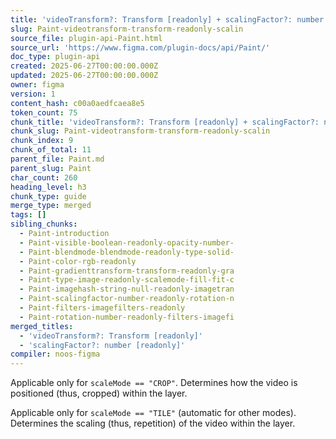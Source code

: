 ```yaml
---
title: 'videoTransform?: Transform [readonly] + scalingFactor?: number [readonly]'
slug: Paint-videotransform-transform-readonly-scalin
source_file: plugin-api-Paint.html
source_url: 'https://www.figma.com/plugin-docs/api/Paint/'
doc_type: plugin-api
created: 2025-06-27T00:00:00.000Z
updated: 2025-06-27T00:00:00.000Z
owner: figma
version: 1
content_hash: c00a0aedfcaea8e5
token_count: 75
chunk_title: 'videoTransform?: Transform [readonly] + scalingFactor?: number [readonly]'
chunk_slug: Paint-videotransform-transform-readonly-scalin
chunk_index: 9
chunk_of_total: 11
parent_file: Paint.md
parent_slug: Paint
char_count: 260
heading_level: h3
chunk_type: guide
merge_type: merged
tags: []
sibling_chunks:
  - Paint-introduction
  - Paint-visible-boolean-readonly-opacity-number-
  - Paint-blendmode-blendmode-readonly-type-solid-
  - Paint-color-rgb-readonly
  - Paint-gradienttransform-transform-readonly-gra
  - Paint-type-image-readonly-scalemode-fill-fit-c
  - Paint-imagehash-string-null-readonly-imagetran
  - Paint-scalingfactor-number-readonly-rotation-n
  - Paint-filters-imagefilters-readonly
  - Paint-rotation-number-readonly-filters-imagefi
merged_titles:
  - 'videoTransform?: Transform [readonly]'
  - 'scalingFactor?: number [readonly]'
compiler: noos-figma
---
```


Applicable only for `scaleMode == "CROP"`. Determines how the video is positioned (thus, cropped) within the layer.

Applicable only for `scaleMode == "TILE"` (automatic for other modes). Determines the scaling (thus, repetition) of the video within the layer.
